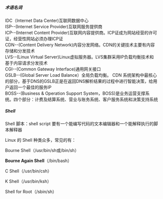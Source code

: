 ##### 术语名词

IDC（Internet Data Center)互联网数据中心  
ISP--(Internet Service Provider)互联网服务提供商   
ICP--(Internet Content Provider)互联网内容提供商。ICP证成为网站经营的许可证，经营性网站必须办理ICP证   
CDN--(Content Delivery Network)内容分发网络。CDN的关键技术主要有内容存储和分发技术  
LVS--(Linux Virtual Server)Linux虚拟服务器。LVS集群采用IP负载均衡技术和基于内容请求分发技术  
CGI--(Common Gateway Interface)通用网关接口  
GSLB--(Global Server Load Balance）全局负载均衡。 CDN 系统架构中最核心的部分，基于DNS的GSLB正是在返回DNS解析结果的过程中进行智能决策，给用户返回一个最佳的服务IP  
BOSS--(Business & Operation Support System，BOSS)是业务运营支撑系统。四个部分：计费及结算系统、营业与账务系统、客户服务系统和决策支持系统  


##### Shell

Shell 脚本：shell script 
要有一个能编写代码的文本编辑器和一个能解释执行的脚本解释器 

Linux 的 Shell 种类众多，常见的有： 

  Bourne Shell（/usr/bin/sh或/bin/sh）  
  
  **Bourne Again Shell**（/bin/bash） 
  
  C Shell（/usr/bin/csh） 
  
  K Shell（/usr/bin/ksh）  
  
  Shell for Root（/sbin/sh） 
 
